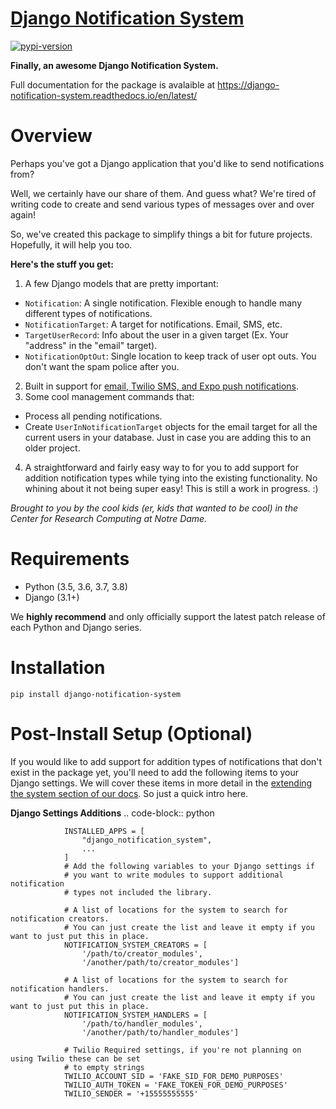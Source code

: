 # [Django Notification System][docs]
[![pypi-version]][pypi]


**Finally, an awesome Django Notification System.**

Full documentation for the package is avalaible at https://django-notification-system.readthedocs.io/en/latest/

# Overview

Perhaps you've got a Django application that you'd like to send notifications from? 

Well, we certainly have our share of them. And guess what? We're tired of writing code to create and send various
types of messages over and over again! 

So, we've created this package to simplify things
a bit for future projects. Hopefully, it will help you too.

**Here's the stuff you get:**

1. A few Django models that are pretty important:

  * `Notification`: A single notification. Flexible enough to handle many different types of notifications.
  * `NotificationTarget`: A target for notifications. Email, SMS, etc.
  * `TargetUserRecord`: Info about the user in a given target (Ex. Your "address" in the "email" target).
  * `NotificationOptOut`: Single location to keep track of user opt outs. You don't want the spam police after you.

2. Built in support for [email, Twilio SMS, and Expo push notifications][docs-util].
3. Some cool management commands that:

  * Process all pending notifications.
  * Create `UserInNotificationTarget` objects for the email target for all the current users in your database. Just in case you are adding this to an older project.

4. A straightforward and fairly easy way to for you to add support for addition notification types while tying into the existing functionality. No whining about it not being super easy! This is still a work in progress. :) 


*Brought to you by the cool kids (er, kids that wanted to be cool) in the Center for Research Computing at Notre Dame.*

# Requirements

* Python (3.5, 3.6, 3.7, 3.8)
* Django (3.1+)

We **highly recommend** and only officially support the latest patch release of
each Python and Django series.

# Installation

``pip install django-notification-system``

# Post-Install Setup (Optional)

If you would like to add support for addition types of notifications that don't exist in the package yet, 
you'll need to add the following items to your Django settings. We will cover these items in more detail
in the [extending the system section of our docs][docs-ext]. So just a quick intro here.

**Django Settings Additions**
        .. code-block:: python

                INSTALLED_APPS = [
                    "django_notification_system",
                    ...
                ]
                # Add the following variables to your Django settings if 
                # you want to write modules to support additional notification 
                # types not included the library. 

                # A list of locations for the system to search for notification creators. 
                # You can just create the list and leave it empty if you want to just put this in place.
                NOTIFICATION_SYSTEM_CREATORS = [
                    '/path/to/creator_modules', 
                    '/another/path/to/creator_modules']
                    
                # A list of locations for the system to search for notification handlers. 
                # You can just create the list and leave it empty if you want to just put this in place.
                NOTIFICATION_SYSTEM_HANDLERS = [
                    '/path/to/handler_modules', 
                    '/another/path/to/handler_modules']
                
                # Twilio Required settings, if you're not planning on using Twilio these can be set
                # to empty strings
                TWILIO_ACCOUNT_SID = 'FAKE_SID_FOR_DEMO_PURPOSES'
                TWILIO_AUTH_TOKEN = 'FAKE_TOKEN_FOR_DEMO_PURPOSES'
                TWILIO_SENDER = '+15555555555'


[pypi-version]: https://img.shields.io/pypi/v/django-notification-system.svg
[pypi]: https://pypi.org/project/django-notification-system/1.1.0/
[docs]: https://django-notification-system.readthedocs.io/en/latest/
[docs-ext]: https://django-notification-system.readthedocs.io/en/latest/extending.html
[docs-util]: https://django-notification-system.readthedocs.io/en/latest/utility_functions.html

